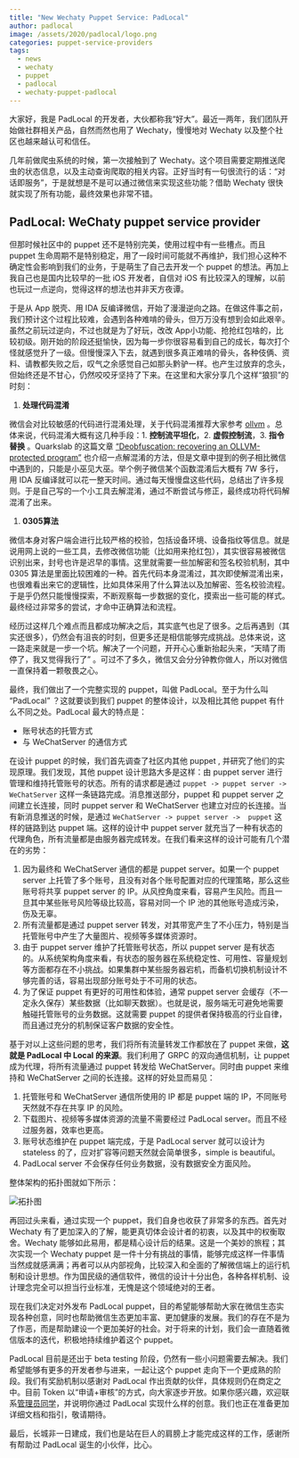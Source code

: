 ```yaml
---
title: "New Wechaty Puppet Service: PadLocal"
author: padlocal
image: /assets/2020/padlocal/logo.png
categories: puppet-service-providers
tags:
  - news
  - wechaty
  - puppet
  - padlocal
  - wechaty-puppet-padlocal
---
```


大家好，我是 PadLocal 的开发者，大伙都称我“好大”。最近一两年，我们团队开始做社群相关产品，自然而然也用了 Wechaty，慢慢地对 Wechaty 以及整个社区也越来越认可和信任。

几年前做爬虫系统的时候，第一次接触到了 Wechaty。这个项目需要定期推送爬虫的状态信息，以及主动查询爬取的相关内容。正好当时有一句很流行的话：“对话即服务”，于是就想是不是可以通过微信来实现这些功能？借助 Wechaty 很快就实现了所有功能，最终效果也非常不错。

## PadLocal: WeChaty puppet service provider

但那时候社区中的 puppet 还不是特别完美，使用过程中有一些槽点。而且 puppet 生命周期不是特别稳定，用了一段时间可能就不再维护，我们担心这种不确定性会影响到我们的业务，于是萌生了自己去开发一个 puppet 的想法。再加上我自己也是国内比较早的一批 iOS 开发者，自信对 iOS 有比较深入的理解，以前也玩过一点逆向，觉得这样的想法也并非天方夜谭。

于是从 App 脱壳、用 IDA 反编译微信，开始了漫漫逆向之路。在做这件事之前，我们预计这个过程比较难，会遇到各种难啃的骨头，但万万没有想到会如此艰辛。虽然之前玩过逆向，不过也就是为了好玩，改改 App小功能、抢抢红包啥的，比较初级。刚开始的阶段还挺愉快，因为每一步你很容易看到自己的成长，每次打个怪就感觉升了一级。但慢慢深入下去，就遇到很多真正难啃的骨头，各种伎俩、资料、请教都失败之后，叹气之余感觉自己如那头黔驴一样。也产生过放弃的念头，但始终还是不甘心，仍然咬咬牙坚持了下来。在这里和大家分享几个这样“狼狈”的时刻：

1. **处理代码混淆**

 微信会对比较敏感的代码进行混淆处理，关于代码混淆推荐大家参考 [ollvm](https://github.com/obfuscator-llvm/obfuscator/wiki) 。总体来说，代码混淆大概有这几种手段：1. **控制流平坦化**，2. **虚假控制流**，3. **指令替换**
。Quarkslab 的这篇文章 [“Deobfuscation: recovering an OLLVM-protected program”](https://blog.quarkslab.com/deobfuscation-recovering-an-ollvm-protected-program.html) 也介绍一点解混淆的方法，但是文章中提到的例子相比微信中遇到的，只能是小巫见大巫。举个例子微信某个函数混淆后大概有 7W 多行，用 IDA 反编译就可以花一整天时间。通过每天慢慢盘这些代码，总结出了许多规则。于是自己写的一个小工具去解混淆，通过不断尝试与修正，最终成功将代码解混淆了出来。

1. **0305算法**

 微信本身对客户端会进行比较严格的校验，包括设备环境、设备指纹等信息。就是说用网上说的一些工具，去修改微信功能（比如用来抢红包），其实很容易被微信识别出来，封号也许是迟早的事情。这里就需要一些加解密和签名校验机制，其中 0305 算法是里面比较困难的一种。首先代码本身混淆过，其次即使解混淆出来，也很难看出来它的逻辑性，比如具体采用了什么算法以及加解密、签名校验流程。于是乎仍然只能慢慢探索，不断观察每一步数据的变化，摸索出一些可能的样式。最终经过非常多的尝试，才命中正确算法和流程。

经历过这样几个难点而且都成功解决之后，其实底气也足了很多。之后再遇到（其实还很多），仍然会有沮丧的时刻，但更多还是相信能够完成挑战。总体来说，这一路走来就是一步一个坑。解决了一个问题，开开心心重新抬起头来，“天晴了雨停了，我又觉得我行了” 。可过不了多久，微信又会分分钟教你做人，所以对微信一直保持着一颗敬畏之心。

最终，我们做出了一个完整实现的 puppet，叫做 PadLocal。至于为什么叫 “PadLocal” ？这就要谈到我们 puppet 的整体设计，以及相比其他 puppet 有什么不同之处。PadLocal 最大的特点是：

* 账号状态的托管方式
* 与 WeChatServer 的通信方式

在设计 puppet 的时候，我们首先调查了社区内其他 puppet , 并研究了他们的实现原理。我们发现，其他 puppet 设计思路大多是这样：由 puppet server 进行管理和维持托管账号的状态。所有的请求都是通过 `puppet -> puppet server -> WeChatServer` 这样一条链路完成。消息推送部分，puppet 和 puppet server 之间建立长连接，同时 puppet server 和 WeChatServer 也建立对应的长连接。当有新消息推送的时候，是通过 `WeChatServer -> puppet server ->  puppet` 这样的链路到达 puppet 端。这样的设计中 puppet server 就充当了一种有状态的代理角色，所有流量都是由服务器完成转发。在我们看来这样的设计可能有几个潜在的劣势：

1. 因为最终和 WeChatServer 通信的都是 puppet server。如果一个 puppet server 上托管了多个账号，且没有对各个账号配置对应的代理策略，那么这些账号将共享 puppet server 的 IP。从风控角度来看，容易产生风险。而且一旦其中某些账号风险等级比较高，容易对同一个 IP 池的其他账号造成污染，伤及无辜。
2. 所有流量都是通过 puppet server 转发，对其带宽产生了不小压力，特别是当托管账号中产生了大量图片、视频等多媒体资源时。
3. 由于 puppet server 维护了托管账号状态，所以 puppet server 是有状态的。从系统架构角度来看，有状态的服务器在系统稳定性、可用性、容量规划等方面都存在不小挑战。如果集群中某些服务器宕机，而备机切换机制设计不够完善的话，容易出现部分账号处于不可用的状态。  
4. 为了保证 puppet 有更好的可用性和体验，通常 puppet server 会缓存（不一定永久保存）某些数据（比如聊天数据）。也就是说，服务端无可避免地需要触碰托管账号的业务数据。这就需要 puppet 的提供者保持极高的行业自律，而且通过充分的机制保证客户数据的安全性。

基于对以上这些问题的思考，我们将所有流量转发工作都放在了 puppet 来做，**这就是 PadLocal 中 Local 的来源**。我们利用了 GRPC 的双向通信机制，让 puppet 成为代理，将所有流量通过 puppet 转发给 WeChatServer。同时由 puppet 来维持和 WeChatServer 之间的长连接。这样的好处显而易见：

1. 托管账号和 WeChatServer 通信所使用的 IP 都是 puppet 端的 IP，不同账号天然就不存在共享 IP 的风险。
2. 下载图片、视频等多媒体资源的流量不需要经过 PadLocal server。而且不经过服务器，效率也更高。
3. 账号状态维护在 puppet 端完成，于是 PadLocal server 就可以设计为 stateless 的了，应对扩容等问题天然就会简单很多，simple is beautiful。
4. PadLocal server 不会保存任何业务数据，没有数据安全方面风险。

整体架构的拓扑图就如下所示：

![拓扑图](/assets/2020/padlocal/topological-graph.png)

再回过头来看，通过实现一个 puppet，我们自身也收获了非常多的东西。首先对 Wechaty 有了更加深入的了解，能更真切体会设计者的初衷，以及其中的权衡取舍。Wechaty 能够如此易用，都是精心设计后的结果。这是一个美妙的旅程；其次实现一个 Wechaty puppet 是一件十分有挑战的事情，能够完成这样一件事情当然成就感满满；再者可以从内部视角，比较深入和全面的了解微信端上的运行机制和设计思想。作为国民级的通信软件，微信的设计十分出色，各种各样机制、设计理念完全可以担当行业标准，无愧是这个领域绝对的王者。

现在我们决定对外发布 PadLocal puppet，目的希望能够帮助大家在微信生态实现各种创意，同时也帮助微信生态更加丰富、更加健康的发展。我们的存在不是为了作恶，而是帮助建设一个更加美好的社会。对于将来的计划，我们会一直随着微信版本的迭代，积极地持续维护着这个 puppet。

PadLocal 目前是还出于 beta testing 阶段，仍然有一些小问题需要去解决。我们希望能够有更多的开发者参与进来，一起让这个 puppet 走向下一个更成熟的阶段。我们有奖励机制以感谢对 PadLocal 作出贡献的伙伴，具体规则仍在商定之中。目前 Token 以“申请+审核”的方式，向大家逐步开放。如果你感兴趣，欢迎联系[管理员同学](mailto:oxddoxdd@gmail.com)，并说明你通过 PadLocal 实现什么样的创意。我们也正在准备更加详细文档和指引，敬请期待。

最后，长城非一日建成，我们也是站在巨人的肩膀上才能完成这样的工作，感谢所有帮助过 PadLocal 诞生的小伙伴，比心。
